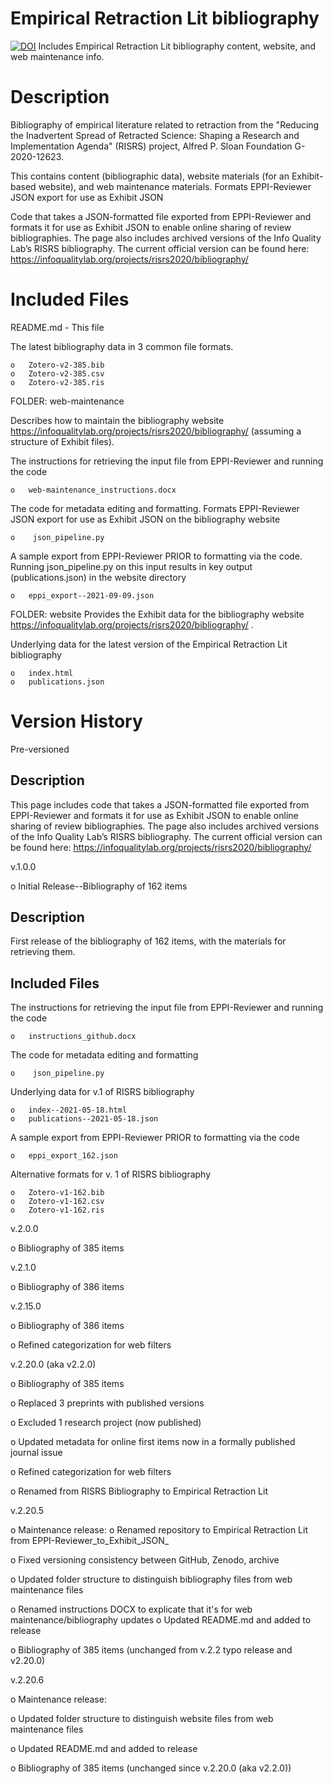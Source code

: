 # Empirical Retraction Lit bibliography 

[![DOI](https://zenodo.org/badge/DOI/10.5281/zenodo.5498500.svg)](https://doi.org/10.5281/zenodo.5498500)
Includes Empirical Retraction Lit bibliography content, website, and web maintenance info.

# Description
Bibliography of empirical literature related to retraction from the "Reducing the Inadvertent Spread of Retracted Science: Shaping a Research and Implementation Agenda" (RISRS) project, Alfred P. Sloan Foundation G-2020-12623.

This contains content (bibliographic data), website materials (for an Exhibit-based website), and web maintenance materials.
Formats EPPI-Reviewer JSON export for use as Exhibit JSON

Code that takes a JSON-formatted file exported from EPPI-Reviewer and formats it for use as Exhibit JSON to enable online sharing of review bibliographies. The page also includes archived versions of the Info Quality Lab’s RISRS bibliography. The current official version can be found here: https://infoqualitylab.org/projects/risrs2020/bibliography/ 

# Included Files

README.md - This file

The latest bibliography data in 3 common file formats.
    
    o	Zotero-v2-385.bib
    o	Zotero-v2-385.csv
    o	Zotero-v2-385.ris
 
    
FOLDER: web-maintenance   

Describes how to maintain the bibliography website https://infoqualitylab.org/projects/risrs2020/bibliography/ (assuming a structure of Exhibit files).

  
The instructions for retrieving the input file from EPPI-Reviewer and running the code
    
    o	web-maintenance_instructions.docx
    
The code for metadata editing and formatting. Formats EPPI-Reviewer JSON export for use as Exhibit JSON on the bibliography website
    
    o	 json_pipeline.py
    
A sample export from EPPI-Reviewer PRIOR to formatting via the code. Running json_pipeline.py on this input results in key output (publications.json) in the website directory
    
    o	eppi_export--2021-09-09.json
    

FOLDER: website
Provides the Exhibit data for the bibliography website https://infoqualitylab.org/projects/risrs2020/bibliography/ . 

Underlying data for the latest version of the Empirical Retraction Lit bibliography
    
    o	index.html
    o	publications.json
    
# Version History

Pre-versioned
## Description
This page includes code that takes a JSON-formatted file exported from EPPI-Reviewer and formats it for use as Exhibit JSON to enable online sharing of review bibliographies. The page also includes archived versions of the Info Quality Lab’s RISRS bibliography. The current official version can be found here: https://infoqualitylab.org/projects/risrs2020/bibliography/ 



v.1.0.0

o	Initial Release--Bibliography of 162 items

## Description
First release of the bibliography of 162 items, with the materials for retrieving them.

## Included Files
The instructions for retrieving the input file from EPPI-Reviewer and running the code
    
    o	instructions_github.docx
    
The code for metadata editing and formatting
    
    o	 json_pipeline.py
    
Underlying data for v.1 of RISRS bibliography
    
    o	index--2021-05-18.html
    o	publications--2021-05-18.json
    
A sample export from EPPI-Reviewer PRIOR to formatting via the code
    
    o	eppi_export_162.json
    
Alternative formats for v. 1 of RISRS bibliography
    
    o	Zotero-v1-162.bib
    o	Zotero-v1-162.csv
    o	Zotero-v1-162.ris
    

v.2.0.0

o	Bibliography of 385 items

v.2.1.0

o	Bibliography of 386 items

v.2.15.0

o	Bibliography of 386 items

o	Refined categorization for web filters

v.2.20.0 (aka v2.2.0)

o	Bibliography of 385 items

o   Replaced 3 preprints with published versions

o	Excluded 1 research project (now published)

o	Updated metadata for online first items now in a formally published journal issue

o	Refined categorization for web filters

o	Renamed from RISRS Bibliography to Empirical Retraction Lit


v.2.20.5

o	Maintenance release:
 o	Renamed repository to Empirical Retraction Lit from EPPI-Reviewer_to_Exhibit_JSON_

 o   Fixed versioning consistency between GitHub, Zenodo, archive

 o   Updated folder structure to distinguish bibliography files from web maintenance files

 o   Renamed instructions DOCX to explicate that it's for web maintenance/bibliography updates
 o   Updated README.md and added to release

o	Bibliography of 385 items (unchanged from v.2.2 typo release and v2.20.0)


v.2.20.6

o	Maintenance release:

 o   Updated folder structure to distinguish website files from web maintenance files

 o   Updated README.md and added to release

o	Bibliography of 385 items (unchanged since v.2.20.0 (aka v2.2.0))
